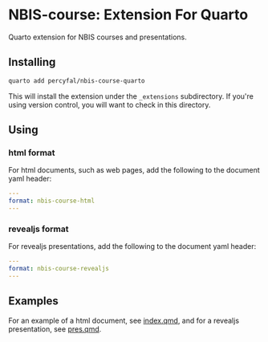# NBIS-course: Extension For Quarto

Quarto extension for NBIS courses and presentations.

## Installing

```bash
quarto add percyfal/nbis-course-quarto
```

This will install the extension under the `_extensions` subdirectory.
If you're using version control, you will want to check in this directory.

## Using

### html format

For html documents, such as web pages, add the following to the
document yaml header:

```yaml
---
format: nbis-course-html
---
```

### revealjs format

For revealjs presentations, add the following to the document yaml
header:

```yaml
---
format: nbis-course-revealjs
---
```

## Examples

For an example of a html document, see [index.qmd](index.qmd), and for
a revealjs presentation, see [pres.qmd](pres.qmd).
